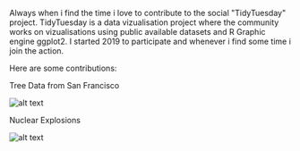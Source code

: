Always when i find the time i love to contribute to the social "TidyTuesday" project. TidyTuesday is a data vizualisation project where the community works on vizualisations using public available datasets and R Graphic engine ggplot2. I started 2019 to participate and whenever i find some time i join the action. 


Here are some contributions:

Tree Data from San Francisco

![alt text](https://pbs.twimg.com/media/EPWOepNWkAA-LbO?format=jpg&name=large)

Nuclear Explosions

![alt text](https://pbs.twimg.com/media/ECos0g_UcAAO-pR?format=jpg&name=4096x4096)
